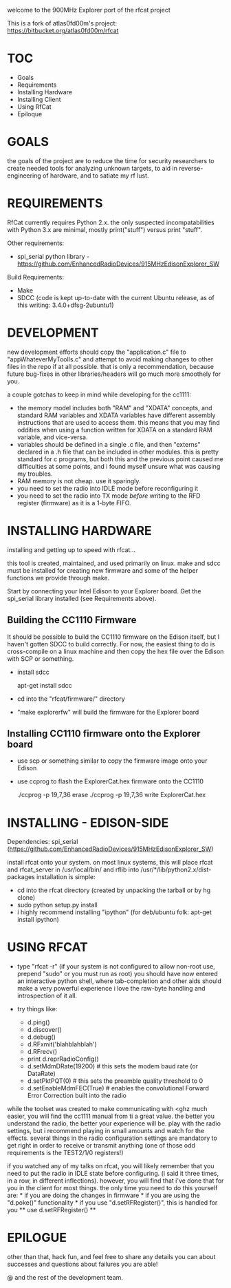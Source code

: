 welcome to the 900MHz Explorer port of the rfcat project

This is a fork of atlas0fd00m's project: https://bitbucket.org/atlas0fd00m/rfcat

# TOC
* Goals
* Requirements
* Installing Hardware
* Installing Client
* Using RfCat
* Epiloque

# GOALS

the goals of the project are to reduce the time for security researchers to create needed tools for analyzing unknown targets, to aid in reverse-engineering of hardware, and to satiate my rf lust.

# REQUIREMENTS
RfCat currently requires Python 2.x.  the only suspected incompatabilities with Python 3.x are minimal, mostly print("stuff") versus print "stuff".

Other requirements:

* spi_serial python library - https://github.com/EnhancedRadioDevices/915MHzEdisonExplorer_SW

Build Requirements:

* Make
* SDCC (code is kept up-to-date with the current Ubuntu release, as of this writing: 3.4.0+dfsg-2ubuntu1)

# DEVELOPMENT
new development efforts should copy the "application.c" file to "appWhateverMyToolIs.c" and attempt to avoid making changes to other files in the repo if at all possible.  that is only a recommendation, because future bug-fixes in other libraries/headers will go much more smoothely for you.

a couple gotchas to keep in mind while developing for the cc1111:

* the memory model includes both "RAM" and "XDATA" concepts, and standard RAM variables and XDATA variables have different assembly instructions that are used to access them.  this means that you may find oddities when using a function written for XDATA on a standard RAM variable, and vice-versa.
* variables should be defined in a single .c file, and then "externs" declared in a .h file that can be included in other modules.  this is pretty standard for c programs, but both this and the previous point caused me difficulties at some points, and i found myself unsure what was causing my troubles.
* RAM memory is not cheap.  use it sparingly.
* you need to set the radio into IDLE mode before reconfiguring it
* you need to set the radio into TX mode *before* writing to the RFD register (firmware) as it is a 1-byte FIFO.


# INSTALLING HARDWARE

installing and getting up to speed with rfcat...

this tool is created, maintained, and used primarily on linux.  make and sdcc must be installed for creating new firmware and some of the helper functions we provide through make.

Start by connecting your Intel Edison to your Explorer board. Get the spi_serial library installed (see Requirements above).

## Building the CC1110 Firmware

It should be possible to build the CC1110 firmware on the Edison itself, but I haven't gotten SDCC to build correctly. For now, the easiest thing to do is cross-compile on a linux machine and then copy the hex file over the Edison with SCP or something.

* install sdcc

    apt-get install sdcc

* cd into the "rfcat/firmware/" directory
* "make explorerfw" will build the firmware for the Explorer board

## Installing CC1110 firmware onto the Explorer board

* use scp or something similar to copy the firmware image onto your Edison
* use ccprog to flash the ExplorerCat.hex firmware onto the CC1110

    ./ccprog -p 19,7,36 erase
    ./ccprog -p 19,7,36 write ExplorerCat.hex

# INSTALLING - EDISON-SIDE

Dependencies:  spi_serial (https://github.com/EnhancedRadioDevices/915MHzEdisonExplorer_SW)

install rfcat onto your system.  on most linux systems, this will place rfcat and rfcat_server in /usr/local/bin/ and rflib into /usr/*/lib/python2.x/dist-packages
installation is simple:

* cd into the rfcat directory (created by unpacking the tarball or by hg clone)
* sudo python setup.py install
* i highly recommend installing "ipython" (for deb/ubuntu folk: apt-get install ipython)

# USING RFCAT

* type "rfcat -r"   (if your system is not configured to allow non-root use, prepend "sudo" or you must run as root)
    you should have now entered an interactive python shell, where tab-completion and other aids should make a very powerful experience
    i love the raw-byte handling and introspection of it all.

* try things like:
    * d.ping()
    * d.discover()
    * d.debug()
    * d.RFxmit('blahblahblah')
    * d.RFrecv()
    * print d.reprRadioConfig()
    * d.setMdmDRate(19200)      # this sets the modem baud rate (or DataRate)
    * d.setPktPQT(0)            # this sets the preamble quality threshold to 0
    * d.setEnableMdmFEC(True)   # enables the convolutional Forward Error Correction built into the radio


while the toolset was created to make communicating with <ghz much easier, you will find the cc1111 manual from ti a great value.  the better you understand the radio, the better your experience will be.
play with the radio settings, but i recommend playing in small amounts and watch for the effects.  several things in the radio configuration settings are mandatory to get right in order to receive or transmit anything (one of those odd requirements is the TEST2/1/0 registers!)

if you watched any of my talks on rfcat, you will likely remember that you need to put the radio in IDLE state before configuring. (i said it three times, in a row, in different inflections).
however, you will find that i've done that for you in the client for most things.  the only time you need to do this yourself are:
    * if you are doing the changes in firmware
    * if you are using the "d.poke()" functionality
        * if you use "d.setRFRegister()", this is handled for you
** use d.setRFRegister() **

# EPILOGUE

other than that, hack fun, and feel free to share any details you can about successes and questions about failures you are able!

@ and the rest of the development team.

